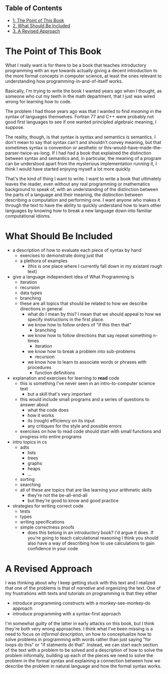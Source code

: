 <div id="table-of-contents">
<h2>Table of Contents</h2>
<div id="text-table-of-contents">
<ul>
<li><a href="#orgheadline1">1. The Point of This Book</a></li>
<li><a href="#orgheadline2">2. What Should Be Included</a></li>
<li><a href="#orgheadline3">3. A Revised Approach</a></li>
</ul>
</div>
</div>

# The Point of This Book<a id="orgheadline1"></a>

What I really want is for there to be a book that teaches introductory programming with an eye towards actually giving a decent introduction to the more formal concepts in computer science, at least the ones relevant to understanding how programming-in-and-of-itself works.

Basically, I'm trying to write the book I wanted years ago when I thought, as someone who cut my teeth in the math department, that I just was wired wrong for learning how to code.

The problem I had those years ago was that I wanted to find *meaning* in the syntax of languages themselves. Fortran 77 and C++ were probably not good first languages to see if one wanted principled algebraic meaning, I suppose. 

The reality, though, is that syntax is syntax and semantics is semantics. I don't mean to say that syntax can't and shouldn't convey meaning, but that sometimes syntax is convention or aesthetic or this-would-have-made-the-parser-twice-as-long. If I had had a book that explained the distinction between syntax and semantics and, in particular, the meaning of a program can be understood apart from the mysterious implementation running it, I think I would have started enjoying myself a lot more quickly.

That's the kind of thing I want to write. I want to write a book that ultimately leaves the reader, even without any real programming or mathematics background to speak of, with an understanding of the distinction between the parts of a language and their meaning, the distinction between describing a computation and performing one. I want anyone who makes it through the text to have the ability to quickly understand how to learn other languages by knowing how to break a new language down into familiar computational idioms.

# What Should Be Included<a id="orgheadline2"></a>

-   a description of how to evaluate each piece of syntax by hand
    -   exercises to demonstrate doing just that
    -   a plethora of examples
        -   (this is one place where I currently fall down in my existant rough text)
-   give a language independent idea of What Programming Is
    -   iteration
    -   recursion
    -   data types
    -   branching
    -   these are all topics that should be related to how we describe directions in general
        -   what do I mean by this? I mean that we should appeal to how we specify instructions in the first place.
        -   we know how to follow orders of "if this then that"
            -   branching
        -   we know how to follow directions that say repeat something n-times
            -   iteration
        -   we know how to break a problem into sub-problems
            -   recursion
        -   we know how to learn to associate words or phrases with procedures
            -   function definitions
-   explanation and exercises for learning to **read** code
    -   this is something I've never seen in an intro-to-computer science text
        -   but a skill that's very important
    -   this would include small programs and a series of questions to answer about
        -   what the code does
        -   how it works
        -   its (rough) efficiency on its input
        -   any critiques for the style and possible errors
    -   exercises on how to read code should start with small functions and progress into entire programs
-   intro topics in cs
    -   adts
        -   lists
        -   trees
        -   graphs
        -   heaps
        -   &#x2026;
    -   sorting
    -   searching
    -   all of these are topics that are like learning your arithmetic skills
        -   they're not the be-all-end-all
        -   but they're good to know and good practice
-   strategies for writing correct code
    -   tests
    -   types
    -   writing specifications
    -   simple correctness proofs
        -   does this belong in an introductory book? I'd argue it does. If you're going to teach calculational reasoning I think you should also have a way of describing how to use calculations to gain confidence in your code

# A Revised Approach<a id="orgheadline3"></a>

I was thinking about why I keep getting stuck with this text and I realized that one of the problems is that of *narrative* and organizing the text. One of my frustrations with texts and tutorials on programming is that they either

-   introduce programming constructs with a monkey-see-monkey-do approach
-   introduce programming with a syntax-first approach

I'm somewhat guilty of the latter in early attacks on this book, but I think they're both very wrong approaches.
I think what I've been missing is a need to focus on *informal description*, on how to conceptualize how to solve problems in programming with words rather than just saying "for loops do this" or "if statments do that". Instead, we can start each section of the text with a problem to be solved and a description of how to solve the problem informally, building up each of the pieces we need to solve the problem in the formal syntax and explaining a connection between how we describe the problem in natural language and how the formal syntax works.
